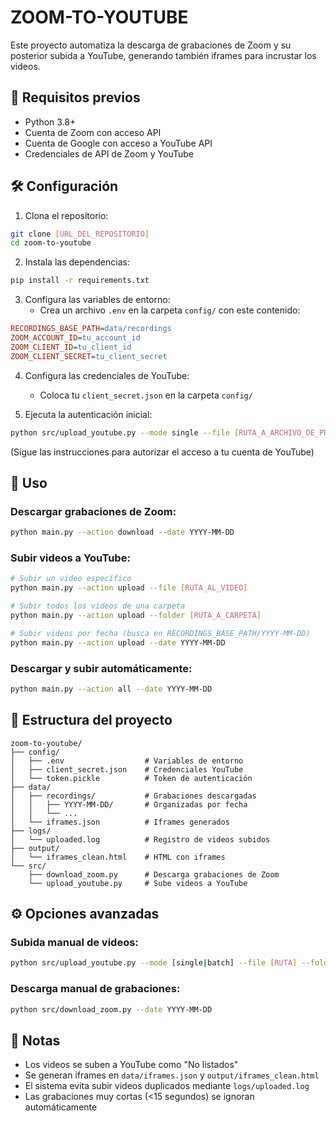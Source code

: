# ZOOM-TO-YOUTUBE

Este proyecto automatiza la descarga de grabaciones de Zoom y su posterior subida a YouTube, generando también iframes para incrustar los videos.

## 📝 Requisitos previos

- Python 3.8+
- Cuenta de Zoom con acceso API
- Cuenta de Google con acceso a YouTube API
- Credenciales de API de Zoom y YouTube

## 🛠️ Configuración

1. Clona el repositorio:
```bash
git clone [URL_DEL_REPOSITORIO]
cd zoom-to-youtube
```

2. Instala las dependencias:
```bash
pip install -r requirements.txt
```

3. Configura las variables de entorno:
   - Crea un archivo `.env` en la carpeta `config/` con este contenido:
```ini
RECORDINGS_BASE_PATH=data/recordings
ZOOM_ACCOUNT_ID=tu_account_id
ZOOM_CLIENT_ID=tu_client_id
ZOOM_CLIENT_SECRET=tu_client_secret
```

4. Configura las credenciales de YouTube:
   - Coloca tu `client_secret.json` en la carpeta `config/`

5. Ejecuta la autenticación inicial:
```bash
python src/upload_youtube.py --mode single --file [RUTA_A_ARCHIVO_DE_PRUEBA]
```
(Sigue las instrucciones para autorizar el acceso a tu cuenta de YouTube)

## 🚀 Uso

### Descargar grabaciones de Zoom:
```bash
python main.py --action download --date YYYY-MM-DD
```

### Subir videos a YouTube:
```bash
# Subir un video específico
python main.py --action upload --file [RUTA_AL_VIDEO]

# Subir todos los videos de una carpeta
python main.py --action upload --folder [RUTA_A_CARPETA]

# Subir videos por fecha (busca en RECORDINGS_BASE_PATH/YYYY-MM-DD)
python main.py --action upload --date YYYY-MM-DD
```

### Descargar y subir automáticamente:
```bash
python main.py --action all --date YYYY-MM-DD
```

## 📂 Estructura del proyecto
```
zoom-to-youtube/
├── config/
│   ├── .env                  # Variables de entorno
│   ├── client_secret.json    # Credenciales YouTube
│   └── token.pickle          # Token de autenticación
├── data/
│   ├── recordings/           # Grabaciones descargadas
│   │   ├── YYYY-MM-DD/       # Organizadas por fecha
│   │   └── ...
│   └── iframes.json          # Iframes generados
├── logs/
│   └── uploaded.log          # Registro de videos subidos
├── output/
│   └── iframes_clean.html    # HTML con iframes
└── src/
    ├── download_zoom.py      # Descarga grabaciones de Zoom
    └── upload_youtube.py     # Sube videos a YouTube
```

## ⚙️ Opciones avanzadas

### Subida manual de videos:
```bash
python src/upload_youtube.py --mode [single|batch] --file [RUTA] --folder [CARPETA] --date [FECHA]
```

### Descarga manual de grabaciones:
```bash
python src/download_zoom.py --date YYYY-MM-DD
```

## 📌 Notas
- Los videos se suben a YouTube como "No listados"
- Se generan iframes en `data/iframes.json` y `output/iframes_clean.html`
- El sistema evita subir videos duplicados mediante `logs/uploaded.log`
- Las grabaciones muy cortas (<15 segundos) se ignoran automáticamente